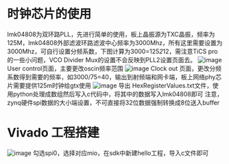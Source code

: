 
# 时钟芯片的使用
lmk04808为双环路PLL，先进行简单的使用，板上晶振源为TXC晶振，频率为125M，lmk04808外部滤波环路滤波中心频率为3000Mhz，所有这里需要设置为3000Mhz，可自行设置分频系数，下图计算为3000=125*2*12，需注意TiCS pro的一些小问题，VCO Divider Mux的设置不会反映到PLL2设置页面去。
![image](https://user-images.githubusercontent.com/52576519/151962793-33ac5c78-41a8-4326-87bd-369dcc27e216.png)
User control页面，主要更改oscin频率范围
![image](https://user-images.githubusercontent.com/52576519/152175240-fcd0b3a9-fc54-43ff-a770-e66e08f044ca.png)
Clock out 页面，更改分频系数得到需要的频率，如3000/75=40，输出到射频端和网卡端，板上网络phy芯片需要提供125m时钟给gtx使用
![image](https://user-images.githubusercontent.com/52576519/152175305-6698f72f-8cbd-4af4-a13c-e6982a9661d0.png)
导出 HexRegisterValues.txt文件，使用python处理成数组然后写入c代码中，将其中的数据写入lmk04808即可
注意，zynq硬件spi数据的大小端设置，不可直接将32位数据强制转换成8位送入buffer

# Vivado 工程搭建
![image](https://user-images.githubusercontent.com/52576519/152176902-61aa75b1-fcf0-4e7b-9bec-4399493ee80f.png)
勾选spi0，选择对应mio，在sdk中新建hello工程，导入c文件即可

